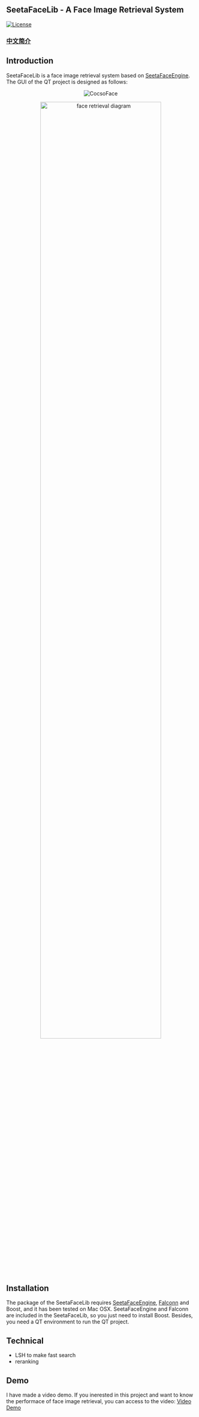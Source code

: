 ## SeetaFaceLib - A Face Image Retrieval System

[![License](https://img.shields.io/badge/license-BSD-blue.svg)](../LICENSE)

### [中文简介](doc/README_Chinese.md)

## Introduction
SeetaFaceLib is a face image retrieval system based on [SeetaFaceEngine](https://github.com/seetaface/SeetaFaceEngine). The GUI of the QT project is designed as follows:

<p align="center"><img src="http://ose5hybez.bkt.clouddn.com/github/faceRetrieval.jpg" alt="CocsoFace"/></p>

<div align="center">
  <img width="80%" alt="face retrieval diagram" src=".doc/faceRetrieval.jpg">
</div>

## Installation

The package of the SeetaFaceLib requires [SeetaFaceEngine]((https://github.com/seetaface/SeetaFaceEngine)), [Falconn](https://github.com/FALCONN-LIB/FALCONN) and Boost, and it has been tested on Mac OSX. SeetaFaceEngine and Falconn are included in the SeetaFaceLib, so you just need to install Boost. Besides, you need a QT environment to run the QT project.

## Technical

- LSH to make fast search
- reranking

## Demo

I have made a video demo. If you inerested in this project and want to know the performace of face image retrieval, you can access to the video: [Video Demo](https://yongyuan.name/project/)
